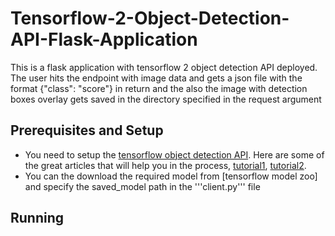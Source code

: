 # Tensorflow-2-Object-Detection-API-Flask-Application
This is a flask application with tensorflow 2 object detection API deployed. The user hits the endpoint with image data and gets a json file with the format {"class": "score"} in return and the also the image with detection boxes overlay gets saved in the directory specified in the request argument

## Prerequisites and Setup
* You need to setup the [tensorflow object detection API](https://github.com/tensorflow/models/tree/master/research/object_detection). Here are some of the great articles that will help you in the process, [tutorial1](https://medium.com/@marklabinski/installing-tensorflow-object-detection-api-on-windows-10-7a4eb83e1e7), [tutorial2](https://gilberttanner.com/blog/installing-the-tensorflow-object-detection-api).
* You can the download the required model from [tensorflow model zoo] and specify the saved_model path in the '''client.py''' file

## Running

